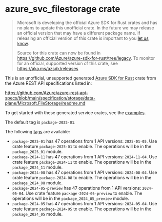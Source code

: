 # azure_svc_filestorage crate

> Microsoft is developing the official Azure SDK for Rust crates and has no plans to update this unofficial crate.
> In the future we may release an official version that may have a different package name.
> If releasing an official version of this crate is important to you [let us know](https://github.com/Azure/azure-sdk-for-rust/issues/new/choose).
>
> Source for this crate can now be found in <https://github.com/Azure/azure-sdk-for-rust/tree/legacy>.
> To monitor for an official, supported version of this crate, see <https://aka.ms/azsdk/releases>.

This is an unofficial, unsupported generated [Azure SDK for Rust](https://github.com/Azure/azure-sdk-for-rust/tree/legacy) crate from the Azure REST API specifications listed in:

https://github.com/Azure/azure-rest-api-specs/blob/main/specification/storage/data-plane/Microsoft.FileStorage/readme.md

To get started with these generated service crates, see the [examples](https://github.com/Azure/azure-sdk-for-rust/blob/legacy/services/README.md#examples).

The default tag is `package-2025-01`.

The following [tags](https://github.com/Azure/azure-sdk-for-rust/blob/legacy/services/tags.md) are available:

- `package-2025-01` has 47 operations from 1 API versions: `2025-01-05`. Use crate feature `package-2025-01` to enable. The operations will be in the `package_2025_01` module.
- `package-2024-11` has 47 operations from 1 API versions: `2024-11-04`. Use crate feature `package-2024-11` to enable. The operations will be in the `package_2024_11` module.
- `package-2024-08` has 47 operations from 1 API versions: `2024-08-04`. Use crate feature `package-2024-08` to enable. The operations will be in the `package_2024_08` module.
- `package-2024-05-preview` has 47 operations from 1 API versions: `2024-05-04`. Use crate feature `package-2024-05-preview` to enable. The operations will be in the `package_2024_05_preview` module.
- `package-2024-05` has 47 operations from 1 API versions: `2024-05-04`. Use crate feature `package-2024-05` to enable. The operations will be in the `package_2024_05` module.